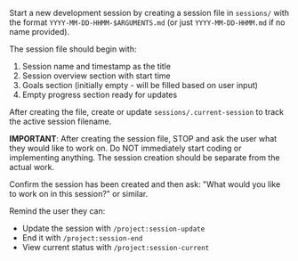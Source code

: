 Start a new development session by creating a session file in `sessions/` with the format `YYYY-MM-DD-HHMM-$ARGUMENTS.md` (or just `YYYY-MM-DD-HHMM.md` if no name provided).

The session file should begin with:
1. Session name and timestamp as the title
2. Session overview section with start time
3. Goals section (initially empty - will be filled based on user input)
4. Empty progress section ready for updates

After creating the file, create or update `sessions/.current-session` to track the active session filename.

**IMPORTANT**: After creating the session file, STOP and ask the user what they would like to work on. Do NOT immediately start coding or implementing anything. The session creation should be separate from the actual work.

Confirm the session has been created and then ask: "What would you like to work on in this session?" or similar.

Remind the user they can:
- Update the session with `/project:session-update`
- End it with `/project:session-end`
- View current status with `/project:session-current`